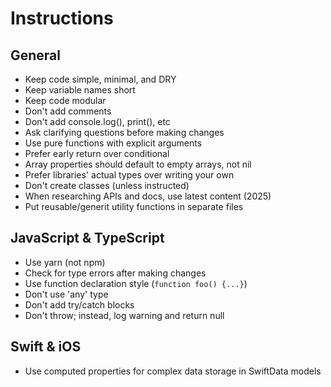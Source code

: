 # Instructions

## General

- Keep code simple, minimal, and DRY
- Keep variable names short
- Keep code modular
- Don't add comments
- Don't add console.log(), print(), etc
- Ask clarifying questions before making changes
- Use pure functions with explicit arguments
- Prefer early return over conditional
- Array properties should default to empty arrays, not nil
- Prefer libraries' actual types over writing your own
- Don't create classes (unless instructed)
- When researching APIs and docs, use latest content (2025)
- Put reusable/generit utility functions in separate files

## JavaScript & TypeScript

- Use yarn (not npm)
- Check for type errors after making changes
- Use function declaration style (`function foo() {...}`)
- Don't use 'any' type
- Don't add try/catch blocks
- Don't throw; instead, log warning and return null

## Swift & iOS

- Use computed properties for complex data storage in SwiftData models
